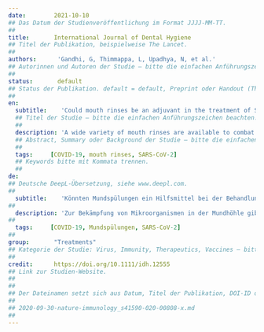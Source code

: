```yaml
---
date:        2021-10-10
## Das Datum der Studienveröffentlichung im Format JJJJ-MM-TT.
##
title:       International Journal of Dental Hygiene
## Titel der Publikation, beispielweise The Lancet.
##
authors:      'Gandhi, G, Thimmappa, L, Upadhya, N, et al.'
## Autorinnen und Autoren der Studie – bitte die einfachen Anführungszeichen beachten!
##
status:       default
## Status der Publikation. default = default, Preprint oder Handout (Thesenpapier)
##
en:
  subtitle:    'Could mouth rinses be an adjuvant in the treatment of SARS-CoV-2 patients? An appraisal with a systematic review'
  ## Titel der Studie – bitte die einfachen Anführungszeichen beachten!
  ##
  description: 'A wide variety of mouth rinses are available to combat micro-organisms in the oral cavity. At the present global pandemic, the need of the hour is to control the viral infection due to the novel corona virus SARS-COV-2, as its port of entry is through the receptors located in the oral and pharyngeal mucosa. This systematic literature review focuses on the in vivo studies [randomized control trials (RCTs)] done on the efficacy of existing mouth rinses which have been used in reducing the viral loads. The electronic database which includes PubMed-MEDLINE, Google scholar, Scopus, Web of Science, EMBASE, ProQuest and CINAHL was searched from December 2019 to June 2021 with appropriate Medical Subject Headings (MeSH) terms and Boolean operators. Two reviewers independently reviewed the abstracts. Of the 2438 retrieved titles, 905 remained after removing duplicates. Twelve articles were eligible to be included in this review of which seven were randomized with adequate sample size. Mouth washes containing povidone iodine and chlorhexidine decrease the viral load transiently. Large amount of in vivo studies are of paramount importance, especially RCTs, to prove the efficacy of these mouth rinses.'
  ## Abstract, Summary oder Background der Studie – bitte die einfachen Anführungszeichen b
  ##
  tags:     [COVID-19, mouth rinses, SARS-CoV-2]
  ## Keywords bitte mit Kommata trennen.
  ##
de: 
## Deutsche DeepL-Übersetzung, siehe www.deepl.com.
##
  subtitle:    'Könnten Mundspülungen ein Hilfsmittel bei der Behandlung von SARS-CoV-2-Patienten sein? Eine Bewertung mit einer systematischen Übersichtsarbeit'
##
  description: 'Zur Bekämpfung von Mikroorganismen in der Mundhöhle gibt es eine Vielzahl von Mundspülungen. Bei der gegenwärtigen globalen Pandemie ist es das Gebot der Stunde, die Virusinfektion durch das neuartige Coronavirus SARS-COV-2 unter Kontrolle zu bringen, da dessen Eintrittspforte die Rezeptoren in der Mund- und Rachenschleimhaut sind. Diese systematische Literaturübersicht konzentriert sich auf die In-vivo-Studien [randomisierte Kontrollstudien (RCTs)] zur Wirksamkeit bestehender Mundspülungen, die zur Verringerung der Viruslast verwendet wurden. Die elektronische Datenbank, die PubMed-MEDLINE, Google scholar, Scopus, Web of Science, EMBASE, ProQuest und CINAHL umfasst, wurde von Dezember 2019 bis Juni 2021 mit entsprechenden Medical Subject Headings (MeSH) Begriffen und Booleschen Operatoren durchsucht. Zwei Reviewer überprüften unabhängig voneinander die Abstracts. Von den 2438 gefundenen Titeln blieben nach dem Entfernen von Duplikaten 905 übrig. Zwölf Artikel konnten in diese Übersicht aufgenommen werden, von denen sieben randomisiert waren und eine ausreichende Stichprobengröße aufwiesen. Mundspülungen mit Povidon-Jod und Chlorhexidin senken die Viruslast vorübergehend. Um die Wirksamkeit dieser Mundspülungen zu belegen, sind umfangreiche In-vivo-Studien, insbesondere RCTs, von größter Bedeutung.'
##
  tags:     [COVID-19, Mundspülungen, SARS-CoV-2]
##
group:       "Treatments"
## Kategorie der Studie: Virus, Immunity, Therapeutics, Vaccines – bitte die Anführungszeichen beachten!
##
credit:      https://doi.org/10.1111/idh.12555
## Link zur Studien-Website.
##
##
## Der Dateinamen setzt sich aus Datum, Titel der Publikation, DOI-ID der Studie (nach dem letzten Slash) und der Dateiendung zusammen. Bitte den Unterstrich vor der DOI-ID beachten!
##
## 2020-09-30-nature-immunology_s41590-020-00808-x.md
##
---
```

<object data="{{ page.link }}" style='height:calc(100vh - 400px); width: 100%' type='application/pdf'></object>